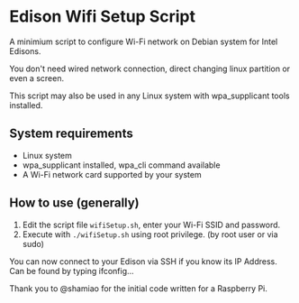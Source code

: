 Edison Wifi Setup Script
======================

A minimium script to configure Wi-Fi network on Debian system for Intel Edisons. 

You don't need wired network connection, direct changing linux partition or even a screen. 

This script may also be used in any Linux system with wpa_supplicant tools installed. 

System requirements
----------------------
* Linux system
* wpa\_supplicant installed, wpa\_cli command available
* A Wi-Fi network card supported by your system

How to use (generally)
----------------------
1. Edit the script file `wifiSetup.sh`, enter your Wi-Fi SSID and password. 
2. Execute with `./wifiSetup.sh` using root privilege. (by root user or via sudo)

You can now connect to your Edison via SSH if you know its IP Address.  Can be found by typing ifconfig... 

Thank you to @shamiao for the initial code written for a Raspberry Pi.
